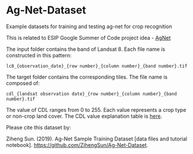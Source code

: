 
# Ag-Net-Dataset

Example datasets for training and testing ag-net for crop recognition

This is related to ESIP Google Summer of Code project idea - [AgNet](https://github.com/ESIPFed/gsoc/issues/13)

The input folder contains the band of Landsat 8. Each file name is constructed in this pattern: 

` lc8_{observation_date}_{row number}_{column number}_{band number}.tif `

The target folder contains the corresponding tiles. The file name is composed of:

` cdl_{landsat observation date}_{row number}_{column number}_{band number}.tif `

The value of CDL ranges from 0 to 255. Each value represents a crop type or non-crop land cover. The CDL value explanation table is [here](cdlvalue.csv).

Please cite this dataset by: 

Ziheng Sun. (2019). Ag-Net Sample Training Dataset [data files and tutorial notebook]. https://github.com/ZihengSun/Ag-Net-Dataset.
